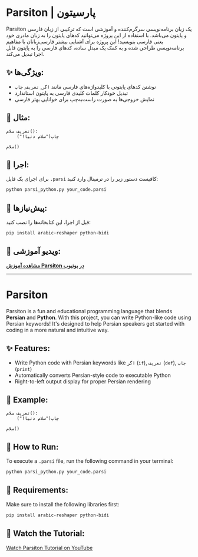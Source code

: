 
# Parsiton | پارسیتون

Parsiton یک زبان برنامه‌نویسی سرگرم‌کننده و آموزشی است که ترکیبی از زبان فارسی و پایتون می‌باشد. با استفاده از این پروژه می‌توانید کدهای پایتون را به زبان مادری خود یعنی فارسی بنویسید! این پروژه برای آشنایی بیشتر فارسی‌زبانان با مفاهیم برنامه‌نویسی طراحی شده و به کمک یک مبدل ساده، کدهای فارسی را به پایتون قابل اجرا تبدیل می‌کند.

## ✨ ویژگی‌ها:
- نوشتن کدهای پایتونی با کلیدواژه‌های فارسی مانند `اگر`, `تعریف`, `چاپ`
- تبدیل خودکار کلمات کلیدی فارسی به پایتون استاندارد
- نمایش خروجی‌ها به صورت راست‌به‌چپ برای خوانایی بهتر فارسی

## 🧠 مثال:
```parsi
تعریف سلام():
    چاپ("سلام دنیا!")

سلام()
````

## 🚀 اجرا:

برای اجرای یک فایل `.parsi` کافیست دستور زیر را در ترمینال وارد کنید:

```bash
python parsi_python.py your_code.parsi
```

## 🔧 پیش‌نیازها:

قبل از اجرا، این کتابخانه‌ها را نصب کنید:

```bash
pip install arabic-reshaper python-bidi
```

## 🎥 ویدیو آموزشی:

**[مشاهده آموزش Parsiton در یوتیوب]([https://your-video-link.com](https://my.uupload.ir/dl/NdQyxyEZ))**

---

# Parsiton

Parsiton is a fun and educational programming language that blends **Persian** and **Python**. With this project, you can write Python-like code using Persian keywords! It's designed to help Persian speakers get started with coding in a more natural and intuitive way.

## ✨ Features:

* Write Python code with Persian keywords like `اگر` (`if`), `تعریف` (`def`), `چاپ` (`print`)
* Automatically converts Persian-style code to executable Python
* Right-to-left output display for proper Persian rendering

## 🧠 Example:

```parsi
تعریف سلام():
    چاپ("سلام دنیا!")

سلام()
```

## 🚀 How to Run:

To execute a `.parsi` file, run the following command in your terminal:

```bash
python parsi_python.py your_code.parsi
```

## 🔧 Requirements:

Make sure to install the following libraries first:

```bash
pip install arabic-reshaper python-bidi
```

## 🎥 Watch the Tutorial:

[Watch Parsiton Tutorial on YouTube](https://my.uupload.ir/dl/NdQyxyEZ)


```

